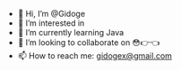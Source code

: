 - 👋 Hi, I’m @Gidoge
- 👀 I’m interested in 
- 🌱 I’m currently learning Java
- 💞️ I’m looking to collaborate on 😳👉👈
- 📫 How to reach me: gidogex@gmail.com

<!---
Gidoge/Gidoge is a ✨ special ✨ repository because its `README.md` (this file) appears on your GitHub profile.
You can click the Preview link to take a look at your changes.
--->
